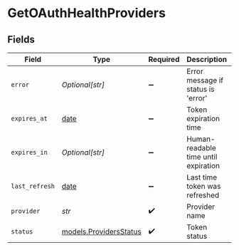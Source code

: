 # GetOAuthHealthProviders


## Fields

| Field                                                                | Type                                                                 | Required                                                             | Description                                                          | Example                                                              |
| -------------------------------------------------------------------- | -------------------------------------------------------------------- | -------------------------------------------------------------------- | -------------------------------------------------------------------- | -------------------------------------------------------------------- |
| `error`                                                              | *Optional[str]*                                                      | :heavy_minus_sign:                                                   | Error message if status is 'error'                                   |                                                                      |
| `expires_at`                                                         | [date](https://docs.python.org/3/library/datetime.html#date-objects) | :heavy_minus_sign:                                                   | Token expiration time                                                |                                                                      |
| `expires_in`                                                         | *Optional[str]*                                                      | :heavy_minus_sign:                                                   | Human-readable time until expiration                                 | 2h30m15s                                                             |
| `last_refresh`                                                       | [date](https://docs.python.org/3/library/datetime.html#date-objects) | :heavy_minus_sign:                                                   | Last time token was refreshed                                        |                                                                      |
| `provider`                                                           | *str*                                                                | :heavy_check_mark:                                                   | Provider name                                                        |                                                                      |
| `status`                                                             | [models.ProvidersStatus](../models/providersstatus.md)               | :heavy_check_mark:                                                   | Token status                                                         |                                                                      |